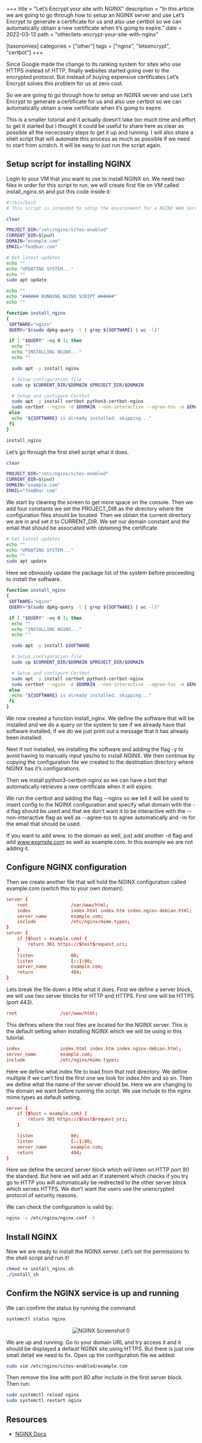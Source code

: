+++
title = "Let’s Encrypt your site with NGINX"
description = "In this article we are going to go through how to setup an NGINX server and use Let’s Encrypt to generate a certificate for us and also use certbot so we can automatically obtain a new certificate when it’s going to expire."
date = 2022-03-13
path = "other/lets-encrypt-your-site-with-nginx"

[taxonomies]
categories = ["other"]
tags = ["nginx", "letsencrypt", "certbot"]
+++

Since Google made the change to its ranking system for sites who use HTTPS instead of HTTP, finally websites started going over to the encrypted protocol. But instead of buying expensive certificates Let’s Encrypt solves this problem for us at zero cost.
<!-- more -->
So we are going to go through how to setup an NGINX server and use Let’s Encrypt to generate a certificate for us and also use certbot so we can automatically obtain a new certificate when it’s going to expire.

This is a smaller tutorial and it actually doesn’t take too much time and effort to get it started but I thought it could be useful to share here as clear as possible all the nececssary steps to get it up and running. I will also share a shell script that will automate this process as much as possible if we need to start from scratch. It will be easy to just run the script again.

## Setup script for installing NGINX

Login to your VM that you want to use to install NGINX on. We need two files in order for this script to run, we will create first file on VM called install_nginx.sh and put this code inside it:

```sh
#!/bin/bash
# This script is intended to setup the environment for a NGINX Web Server with SSL certificate using Let's Encrypt.

clear

PROJECT_DIR="/etc/nginx/sites-enabled"
CURRENT_DIR=$(pwd)
DOMAIN="example.com"
EMAIL="foo@bar.com"

# Get latest updates
echo ""
echo "UPDATING SYSTEM..."
echo ""
sudo apt update

echo ""
echo "###### RUNNING NGINX SCRIPT ######"
echo ""

function install_nginx
{
 SOFTWARE="nginx"
 QUERY="$(sudo dpkg-query -l | grep ${SOFTWARE} | wc -l)"

 if [ "$QUERY" -eq 0 ]; then
  echo ""
  echo "INSTALLING NGINX..."
  echo ""

  sudo apt -y install nginx

  # Setup configuration file
  sudo cp $CURRENT_DIR/$DOMAIN $PROJECT_DIR/$DOMAIN

  # Setup and configure Certbot
  sudo apt -y install certbot python3-certbot-nginx
  sudo certbot --nginx -d $DOMAIN --non-interactive --agree-tos -m $EMAIL
 else
  echo "${SOFTWARE} is already installed. skipping..."
 fi
}

install_nginx
```

Let’s go through the first shell script what it does.

```sh
clear

PROJECT_DIR="/etc/nginx/sites-enabled"
CURRENT_DIR=$(pwd)
DOMAIN="example.com"
EMAIL="foo@bar.com"
```

We start by clearing the screen to get more space on the console. Then we add four constants we set the PROJECT_DIR as the directory where the configuration files should be located. Then we obtain the current directory we are in and set it to CURRENT_DIR. We set our domain constant and the email that should be associated with obtaining the certificate.

```sh
# Get latest updates
echo ""
echo "UPDATING SYSTEM..."
echo ""
sudo apt update
```

Here we obviously update the package list of the system before proceeding to install the software.

```sh
function install_nginx
{
 SOFTWARE="nginx"
 QUERY="$(sudo dpkg-query -l | grep ${SOFTWARE} | wc -l)"

 if [ "$QUERY" -eq 0 ]; then
  echo ""
  echo "INSTALLING NGINX..."
  echo ""

  sudo apt -y install $SOFTWARE

  # Setup configuration file
  sudo cp $CURRENT_DIR/$DOMAIN $PROJECT_DIR/$DOMAIN

  # Setup and configure Certbot
  sudo apt -y install certbot python3-certbot-nginx
  sudo certbot --nginx -d $DOMAIN --non-interactive --agree-tos -m $EMAIL
 else
  echo "${SOFTWARE} is already installed. skipping..."
 fi
}
```

We now created a function install_nginx. We define the software that will be installed and we do a query on the system to see if we already have that software installed, if we do we just print out a message that it has already been installed.

Next if not installed, we installing the software and adding the flag -y to avoid having to manually input yes/no to install NGINX. We then continue by copying the configuration file we created to the destination directory where NGINX has it’s configurations.

Then we install python3-certbot-nginx so we can have a bot that automatically retrieves a new certificate when it will expire.

We run the certbot and adding the flag --nginx so we tell it will be used to insert config to the NGINX configuration and specify what domain with the -d flag should be used and that we don’t want it to be interactive with the --non-interactive flag as well as --agree-tos to agree automatically and -m for the email that should be used.

If you want to add www. to the domain as well, just add another -d flag and add www.example.com as well as example.com. In this example we are not adding it.

## Configure NGINX configuration

Then we create another file that will hold the NGINX configuration called example.com (switch this to your own domain):

```conf
server {
    root                /var/www/html;
    index               index.html index.htm index.nginx-debian.html;
    server_name         example.com;
    include             /etc/nginx/mime.types;
}
server {
    if ($host = example.com) {
        return 301 https://$host$request_uri;
    }
    listen              80;
    listen              [::]:80;
    server_name         example.com;
    return              404;
}
```

Lets break the file down a little what it does. First we define a server block, we will use two server blocks for HTTP and HTTPS. First one will be HTTPS (port 443).

```conf
root                /var/www/html;
```

This defines where the root files are located for the NGINX server. This is the default setting when installing NGINX which we will be using in this tutorial.

```conf
index               index.html index.htm index.nginx-debian.html;
server_name         example.com;
include             /etc/nginx/mime.types;
```

Here we define what index file to load from that root directory. We define multiple if we can’t find the first one we look for index.htm and so on. Then we define what the name of the server should be. Here we are changing to the domain we want before running the script. We use include to the nginx mime.types as default setting.

```conf
server {
    if ($host = example.com) {
        return 301 https://$host$request_uri;
    }

    listen              80;
    listen              [::]:80;
    server_name         example.com;
    return              404;
}
```

Here we define the second server block which will listen on HTTP port 80 the standard. But here we will add an if statement which checks if you try go to HTTP you will automatically be redirected to the other server block which serves HTTPS. We don’t want the users use the unencrypted protocol of security reasons.

We can check the configuration is valid by:

```sh
nginx -c /etc/nginx/nginx.conf -t
```

## Install NGINX

Now we are ready to install the NGINX server. Let’s set the permissions to the shell script and run it!

```sh
chmod +x install_nginx.sh
./install_sh
```

## Confirm the NGINX service is up and running

We can confirm the status by running the command:

```sh
systemctl status nginx
```

<div style="text-align: center;">
  <img src="/other/lets-encrypt-your-site-with-nginx/image-0.webp" alt="NGINX Screenshot 0" style="max-width: 100%; display: inline-block;">
</div>

We are up and running. Go to your domain URL and try access it and it should be displayed a default NGINX site using HTTPS. But there is just one small detail we need to fix. Open up the configuration file we added:

```sh
sudo vim /etc/nginx/sites-enabled/example.com
```

Then remove the line with port 80 after include in the first server block. Then run:

```sh
sudo systemctl reload nginx
sudo systemctl restart nginx
```

## Resources

- [NGINX Docs](https://docs.nginx.com)
